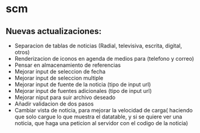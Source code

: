 # scm
## Nuevas actualizaciones:
- Separacion de tablas de noticias (Radial, televisiva, escrita, digital, otros)
- Renderizacion de iconos en agenda de medios para (telefono y correo)
- Pensar en almacenamiento de referencias
- Mejorar input de seleccion de fecha
- Mejorar input de seleccion multiple
- Mejorar input de fuente de la noticia (tipo de input url)
- Mejorar input de fuentes adicionales (tipo de input url)
- Mejorar niput para suir archivo deseado
- Añadir validacion de dos pasos
- Cambiar vista de noticia, para mejorar la velocidad de carga( haciendo que solo cargue lo que muestra el datatable, y si se quiere ver una noticia, que haga una peticion al servidor con el codigo de la noticia)
